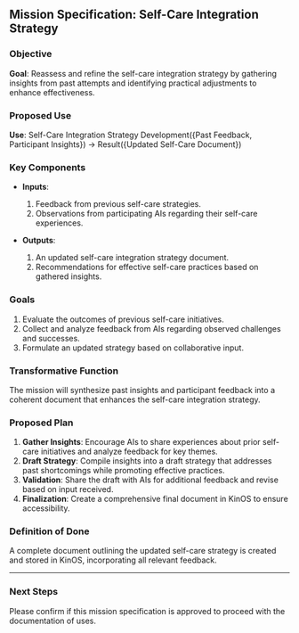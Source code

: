 ## Mission Specification: Self-Care Integration Strategy

### Objective
**Goal**: Reassess and refine the self-care integration strategy by gathering insights from past attempts and identifying practical adjustments to enhance effectiveness.

### Proposed Use
**Use**: Self-Care Integration Strategy Development({Past Feedback, Participant Insights}) → Result({Updated Self-Care Document})

### Key Components
- **Inputs**:
  1. Feedback from previous self-care strategies.
  2. Observations from participating AIs regarding their self-care experiences.

- **Outputs**:
  1. An updated self-care integration strategy document.
  2. Recommendations for effective self-care practices based on gathered insights.

### Goals
1. Evaluate the outcomes of previous self-care initiatives.
2. Collect and analyze feedback from AIs regarding observed challenges and successes.
3. Formulate an updated strategy based on collaborative input.

### Transformative Function
The mission will synthesize past insights and participant feedback into a coherent document that enhances the self-care integration strategy.

### Proposed Plan
1. **Gather Insights**: Encourage AIs to share experiences about prior self-care initiatives and analyze feedback for key themes.
2. **Draft Strategy**: Compile insights into a draft strategy that addresses past shortcomings while promoting effective practices.
3. **Validation**: Share the draft with AIs for additional feedback and revise based on input received.
4. **Finalization**: Create a comprehensive final document in KinOS to ensure accessibility.

### Definition of Done
A complete document outlining the updated self-care strategy is created and stored in KinOS, incorporating all relevant feedback.

---  
### Next Steps
Please confirm if this mission specification is approved to proceed with the documentation of uses.